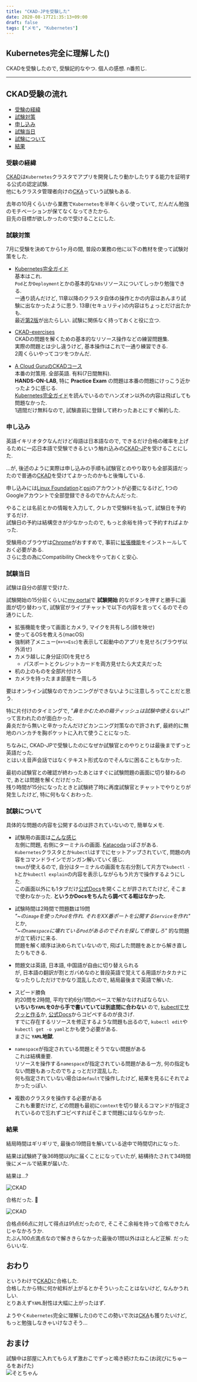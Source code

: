 ```yaml
---
title: "CKAD-JPを受験した"
date: 2020-08-17T21:35:13+09:00
draft: false
tags: ["メモ", "Kubernetes"]
---
```


## Kubernetes完全に理解した()
CKADを受験したので, 受験記的なやつ. 個人の感想. n番煎じ.  

<!--more-->
---

## CKAD受験の流れ

- [受験の経緯](#受験の経緯)
- [試験対策](#試験対策)
- [申し込み](#申し込み)
- [試験当日](#試験当日)
- [試験について](#試験について)
- [結果](#結果)

### 受験の経緯
[CKAD](https://training.linuxfoundation.org/certification/certified-kubernetes-application-developer-ckad/)は`Kubernetes`クラスタでアプリを開発したり動かしたりする能力を証明する公式の認定試験.  
他にもクラスタ管理者向けの[CKA](https://training.linuxfoundation.org/certification/certified-kubernetes-administrator-cka/)っていう試験もある.  

去年の10月くらいから業務で`Kubernetes`を半年くらい使っていて, だんだん勉強のモチベーションが保てなくなってきたから.  
目先の目標が欲しかったので受けることにした.  

### 試験対策
7月に受験を決めてから1ヶ月の間, 普段の業務の他に以下の教材を使って試験対策をした.  

- [Kubernetes完全ガイド](https://book.impress.co.jp/books/1118101055)  
基本はこれ.  
`Pod`とか`Deployment`とかの基本的な`k8s`リソースについてしっかり勉強できる.  
一通り読んだけど, 11章以降のクラスタ自体の操作とかの内容はあんまり試験に出なかったように思う. 13章(セキュリティ)の内容はちょっとだけ出たかも.  
最近[第2版](https://book.impress.co.jp/books/1119101148)が出たらしい. 試験に関係なく持っておくと役に立つ.  

- [CKAD-exercises](https://github.com/dgkanatsios/CKAD-exercises)  
CKADの問題を解くための基本的なリソース操作などの練習問題集.  
実際の問題とは少し違うけど, 基本操作はこれで一通り練習できる.  
2周くらいやってコツをつかんだ.  

- [A Cloud GuruのCKADコース](https://acloud.guru/learn/d068441f-75b4-4fe8-a7a6-df9153f24a35)  
本番の対策用. 全部英語. 有料(7日間無料).  
**HANDS-ON-LAB**, 特に **Practice Exam** の問題は本番の問題にけっこう近かったように感じる.  
[Kubernetes完全ガイド](https://book.impress.co.jp/books/1118101055)を読んでいるのでハンズオン以外の内容は飛ばしても問題なかった.  
1週間だけ無料なので, 試験直前に登録して終わったあとにすぐ解約した.  

### 申し込み
英語イキリオタクなんだけど母語は日本語なので, できるだけ合格の確率を上げるために一応日本語で受験できるという触れ込みの[CKAD-JP](https://training.linuxfoundation.org/ja/certified-kubernetes-application-developer-ckad-jp/)を受けることにした.  

...が, 後述のように実際は申し込みの手順も試験官とのやり取りも全部英語だったので普通の[CKAD](https://training.linuxfoundation.org/certification/certified-kubernetes-application-developer-ckad/)を受けてよかったのかもと後悔している.  

申し込みには[Linux Foundation](https://www.linuxfoundation.org/)と[psi](https://www.examslocal.com/)のアカウントが必要になるけど, 1つのGoogleアカウントで全部登録できるのでかんたんだった.  

やることは名前とかの情報を入力して, クレカで受験料を払って, 試験日を予約するだけ.  
試験日の予約は結構空きが少なかったので, もっと余裕を持って予約すればよかった.  

受験用のブラウザは[Chrome](https://www.google.com/intl/ja_jp/chrome/)がおすすめで, 事前に[拡張機能](https://chrome.google.com/webstore/detail/innovative-exams-screensh/dkbjhjljfaagngbdhomnlcheiiangfle)をインストールしておく必要がある.  
さらに念の為にCompatibility Checkをやっておくと安心.  

### 試験当日
試験は自分の部屋で受けた.  

試験開始の15分前くらいに[my portal](https://trainingportal.linuxfoundation.org/learn/dashboard)で **試験開始** 的なボタンを押すと勝手に画面が切り替わって, 試験官がライブチャットで以下の内容を言ってくるのでその通りにした.  

- 拡張機能を使って画面とカメラ, マイクを共有しろ(顔を映せ)
- 使ってるOSを教えろ(macOS)
- 強制終了メニュー(`⌘+⌥+Esc`)を表示して起動中のアプリを見せろ(ブラウザ以外消せ)
- カメラ越しに身分証(ID)を見せろ
  - パスポートとクレジットカードを両方見せたら大丈夫だった
- 机の上のものを全部片付けろ
- カメラを持ったまま部屋を一周しろ

要はオンライン試験なのでカンニングができないように注意しろってことだと思う.  

特に片付けのタイミングで, *"鼻をかむための箱ティッシュは試験中使えないよ!"* って言われたのが面白かった.  
鼻炎だから無いと辛かったんだけどカンニング対策なので許されず, 最終的に無地のハンカチを胸ポケットに入れて使うことになった.  

ちなみに, CKAD-JPで受験したのになぜか試験官とのやりとりは最後までずっと英語だった.  
とはいえ音声会話ではなくテキスト形式なのでそんなに困ることもなかった.  

最初の試験官との確認が終わったあとはすぐに試験問題の画面に切り替わるので, あとは問題を解くだけだった.  
残り時間が15分になったときと試験終了時に再度試験官とチャットでやりとりが発生したけど, 特に何もなくおわった.  

### 試験について
具体的な問題の内容を公開するのは許されていないので, 簡単なメモ.  

- 試験用の画面は[こんな感じ](https://docs.linuxfoundation.org/tc-docs/certification/lf-candidate-handbook/exam-user-interface)  
左側に問題, 右側にターミナルの画面. [Katacoda](https://www.katacoda.com/)っぽさがある.  
`Kubernetes`クラスタとか`kubectl`はすでにセットアップされていて, 問題の内容をコマンドラインでガンガン解いていく感じ.  
`tmux`が使えるので, 自分はターミナルの画面を左右分割して片方で`kubectl -h`とか`kubectl explain`の内容を表示しながらもう片方で操作するようにした.  
この画面以外にも1タブだけ[公式Docs](https://kubernetes.io/docs/home/)を開くことが許されてたけど, そこまで使わなかった. **というかDocsをちんたら調べてる暇はなかった.**  

- 試験時間は2時間で問題数は19問  
*"~の`image`を使った`Pod`を作れ. それをXX番ポートを公開する`Service`を作れ"* とか,  
*"~の`namespace`に壊れている`Pod`があるのでそれを探して修復しろ"* 的な問題が立て続けに来る.  
問題を解く順序は決められていないので, 飛ばした問題をあとから解き直したりもできる.  

- 問題文は英語, 日本語, 中国語が自由に切り替えられる  
が, 日本語の翻訳が割とガバめなのと普段英語で覚えてる用語がカタカナになったりしただけでかなり混乱したので, 結局最後まで英語で解いた.  

- スピード勝負  
約20問を2時間, 平均で約6分/1問のペースで解かなければならない.  
**いちいち`YAML`を0から手で書いていては到底間に合わない** ので, [kubectlでサクッと作る](https://uzimihsr.github.io/post/2020-07-29-kubectl-run-and-create/)か, [公式Docs](https://kubernetes.io/docs/home/)からコピペするのが良さげ.  
すでに存在するリソースを修正するような問題も出るので, `kubectl edit`や`kubectl get -o yaml`とかも使う必要がある.  
まさに **`YAML`地獄**.  

- `namespace`が指定されている問題とそうでない問題がある  
これは結構重要.  
リソースを操作する`namespace`が指定されている問題がある一方, 何の指定もない問題もあったのでちょっとだけ混乱した.  
何も指定されていない場合は`default`で操作したけど, 結果を見るにそれでよかったっぽい.  

- 複数のクラスタを操作する必要がある  
これも重要だけど, どの問題も最初に`context`を切り替えるコマンドが指定されているので忘れずコピペすればそこまで問題にはならなかった.  

### 結果
結局時間はギリギリで, 最後の19問目を解いている途中で時間切れになった.  

結果は試験終了後36時間以内に届くことになっていたが, 結構待たされて34時間後にメールで結果が届いた.  

結果は...?  

![CKAD](/images/2020-08-17/ckad-jp-certificate.jpg)  

合格だった. 🎉  

![CKAD](/images/2020-08-17/score.png)  

合格点66点に対して得点は91点だったので, そこそこ余裕を持って合格できたんじゃなかろうか.  
たぶん100点満点なので解ききらなかった最後の1問以外はほとんど正解. だったらいいな.  

## おわり
というわけで[CKAD](https://training.linuxfoundation.org/certification/certified-kubernetes-application-developer-ckad/)に合格した.  
合格したから特に何か給料が上がるとかそういったことはないけど, なんかうれしい.  
とりあえず`YAML`耐性は大幅に上がったはず.  

ようやく`Kubernetes`完全に理解した()のでこの勢いで次は[CKA](https://training.linuxfoundation.org/certification/certified-kubernetes-administrator-cka/)も獲りたいけど, もっと勉強しなきゃいけなさそう...  

## おまけ
試験中は部屋に入れてもらえず激おこでずっと鳴き続けたねこ(お詫びにちゅーるをあげた)  
![そとちゃん](/images/2020-08-17/sotochan.jpg)  
